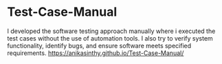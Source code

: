 # Test-Case-Manual
I developed the software testing  approach manually where i executed the test cases without the use of automation tools. I also try to verify system functionality, identify bugs, and ensure software meets specified requirements. 
 https://anikasinthy.github.io/Test-Case-Manual/
